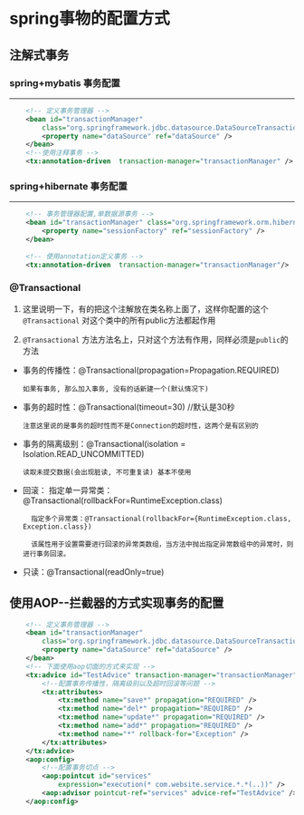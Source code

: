 # spring事物的配置方式

## 注解式事务

### spring+mybatis 事务配置
***

```xml
    <!-- 定义事务管理器 -->
	<bean id="transactionManager"
		class="org.springframework.jdbc.datasource.DataSourceTransactionManager">
		<property name="dataSource" ref="dataSource" />
	</bean>
	<!--使用注释事务 -->
	<tx:annotation-driven  transaction-manager="transactionManager" />
```

### spring+hibernate 事务配置
***

```xml
    <!-- 事务管理器配置,单数据源事务 -->
	<bean id="transactionManager" class="org.springframework.orm.hibernate3.HibernateTransactionManager">
		<property name="sessionFactory" ref="sessionFactory" />
	</bean>
	
	<!-- 使用annotation定义事务 -->
	<tx:annotation-driven  transaction-manager="transactionManager"/>
```

### @Transactional

1. 这里说明一下，有的把这个注解放在类名称上面了，这样你配置的这个`@Transactional` 对这个类中的所有public方法都起作用

2. `@Transactional` 方法方法名上，只对这个方法有作用，同样必须是`public`的方法

* 事务的传播性：@Transactional(propagation=Propagation.REQUIRED) 

      如果有事务, 那么加入事务, 没有的话新建一个(默认情况下)

* 事务的超时性：@Transactional(timeout=30) //默认是30秒 

      注意这里说的是事务的超时性而不是Connection的超时性，这两个是有区别的

* 事务的隔离级别：@Transactional(isolation = Isolation.READ_UNCOMMITTED)

      读取未提交数据(会出现脏读, 不可重复读) 基本不使用

* 回滚：
        指定单一异常类：@Transactional(rollbackFor=RuntimeException.class)

        指定多个异常类：@Transactional(rollbackFor={RuntimeException.class, Exception.class})

        该属性用于设置需要进行回滚的异常类数组，当方法中抛出指定异常数组中的异常时，则进行事务回滚。

* 只读：@Transactional(readOnly=true)

## 使用AOP--拦截器的方式实现事务的配置

```xml
    <!-- 定义事务管理器 -->
	<bean id="transactionManager"
		class="org.springframework.jdbc.datasource.DataSourceTransactionManager">
		<property name="dataSource" ref="dataSource" />
	</bean>
	<!-- 下面使用aop切面的方式来实现 -->
	<tx:advice id="TestAdvice" transaction-manager="transactionManager">
		<!--配置事务传播性，隔离级别以及超时回滚等问题 -->
		<tx:attributes>
			<tx:method name="save*" propagation="REQUIRED" />
			<tx:method name="del*" propagation="REQUIRED" />
			<tx:method name="update*" propagation="REQUIRED" />
			<tx:method name="add*" propagation="REQUIRED" />
			<tx:method name="*" rollback-for="Exception" />
		</tx:attributes>
	</tx:advice>
	<aop:config>
		<!--配置事务切点 -->
		<aop:pointcut id="services"
			expression="execution(* com.website.service.*.*(..))" />
		<aop:advisor pointcut-ref="services" advice-ref="TestAdvice" />
	</aop:config>
```

